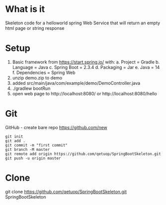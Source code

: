 # What is it
Skeleton code for a helloworld spring Web Service that will return an empty html page or string response

# Setup
1. Basic framework from https://start.spring.io/ with:
a. Project = Gradle
b. Language = Java
c. Spring Boot = 2.3.4
d. Packaging = Jar
e. Java = 14
f. Dependencies = Spring Web
2. unzip demo.zip to demo
3. added src/main/java/com/example/demo/DemoController.java
4. ./gradlew bootRun
5. open web page to http://localhost:8080/ or http://localhost:8080/hello

# Git

GitHub - create bare repo
https://github.com/new

```
git init
git add .
git commit -m "first commit"
git branch -M master
git remote add origin https://github.com/qetuop/SpringBootSkeleton.git
git push -u origin master
```

# Clone
git clone https://github.com/qetuop/SpringBootSkeleton.git  SpringBootSkeleton
